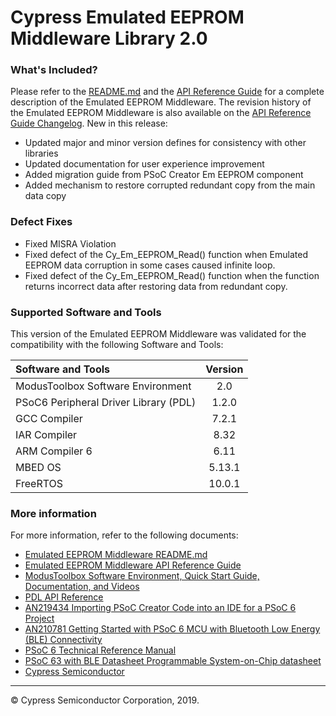 # Cypress Emulated EEPROM Middleware Library 2.0

### What's Included?
Please refer to the [README.md](./README.md) and the [API Reference Guide](https://cypresssemiconductorco.github.io/emeeprom/em_eeprom_api_reference_manual/html/index.html) for a complete description of the Emulated EEPROM Middleware.
The revision history of the Emulated EEPROM Middleware is also available on the [API Reference Guide Changelog](https://cypresssemiconductorco.github.io/emeeprom/em_eeprom_api_reference_manual/html/index.html#section_em_eeprom_changelog).
New in this release:
* Updated major and minor version defines for consistency with other libraries
* Updated documentation for user experience improvement
* Added migration guide from PSoC Creator Em EEPROM component
* Added mechanism to restore corrupted redundant copy from the main data copy

### Defect Fixes
* Fixed MISRA Violation
* Fixed defect of the Cy_Em_EEPROM_Read() function when Emulated EEPROM data corruption in some cases caused infinite loop.
* Fixed defect of the Cy_Em_EEPROM_Read() function when the function returns incorrect data after restoring data from redundant copy.


### Supported Software and Tools
This version of the Emulated EEPROM Middleware was validated for the compatibility with the following Software and Tools:

| Software and Tools                                      | Version |
| :---                                                    | :----:  |
| ModusToolbox Software Environment                       | 2.0     |
| PSoC6 Peripheral Driver Library (PDL)                   | 1.2.0   |
| GCC Compiler                                            | 7.2.1   |
| IAR Compiler                                            | 8.32    |
| ARM Compiler 6                                          | 6.11    |
| MBED OS                                                 | 5.13.1  |
| FreeRTOS                                                | 10.0.1  |

### More information
For more information, refer to the following documents:
* [Emulated EEPROM Middleware README.md](./README.md)
* [Emulated EEPROM Middleware API Reference Guide](https://cypresssemiconductorco.github.io/emeeprom/em_eeprom_api_reference_manual/html/index.html)
* [ModusToolbox Software Environment, Quick Start Guide, Documentation, and Videos](https://www.cypress.com/products/modustoolbox-software-environment)
* [PDL API Reference](https://github.com/cypresssemiconductorco.github.io/psoc6pdl/pdl_api_reference_manual/html/index.html)
* [AN219434 Importing PSoC Creator Code into an IDE for a PSoC 6 Project](https://www.cypress.com/an219434)
* [AN210781 Getting Started with PSoC 6 MCU with Bluetooth Low Energy (BLE) Connectivity](http://www.cypress.com/an210781)
* [PSoC 6 Technical Reference Manual](https://www.cypress.com/documentation/technical-reference-manuals/psoc-6-mcu-psoc-63-ble-architecture-technical-reference)
* [PSoC 63 with BLE Datasheet Programmable System-on-Chip datasheet](http://www.cypress.com/ds218787)
* [Cypress Semiconductor](http://www.cypress.com)
  
---
© Cypress Semiconductor Corporation, 2019.

